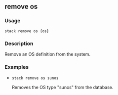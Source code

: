 ## remove os

### Usage

`stack remove os {os}`

### Description

Remove an OS definition from the system.

### Examples

* `stack remove os sunos`

   Removes the OS type "sunos" from the database.



